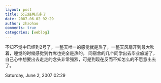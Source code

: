 ```yaml
---
layout: post
title: 又已经两点多了
date: 2007-06-02 02:29
author: zhaohao
comments: true
categories: [weblog]
---
```

不知不觉中已经到2号了，一整天唯一的感觉就是热了，一整天风扇开到最大吹着，睡觉的时候感觉到竹席也完全是热的。
同宿舍的几个同学出去毕业旅游了，自己心中想要出去走走的念头非常强烈，可是到现在反而不知怎么的不愿意出去了。

Saturday, June 2, 2007 02:29
